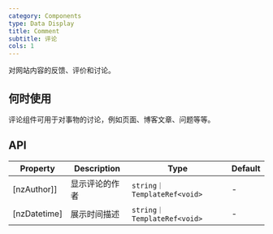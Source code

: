 ```yaml
---
category: Components
type: Data Display
title: Comment
subtitle: 评论
cols: 1
---
```


对网站内容的反馈、评价和讨论。

## 何时使用

评论组件可用于对事物的讨论，例如页面、博客文章、问题等等。

## API

| Property | Description | Type | Default |
| -------- | ----------- | ---- | ------- |
| [nzAuthor]] | 显示评论的作者 | `string｜TemplateRef<void>` | - |
| [nzDatetime] | 展示时间描述 | `string｜TemplateRef<void>` | - |
